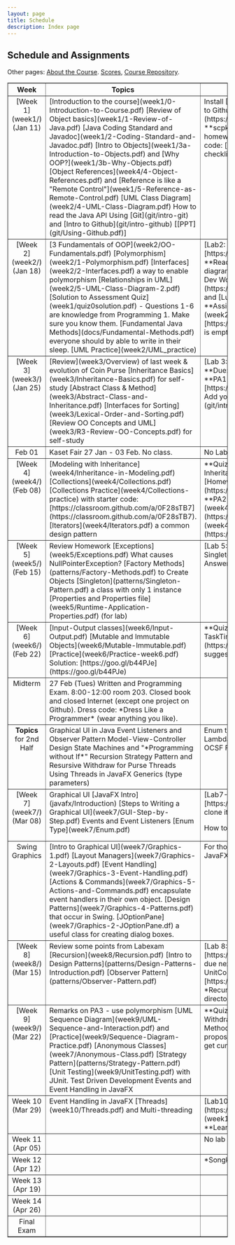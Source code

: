 ```yaml
---
layout: page
title: Schedule
description: Index page
---
```


## Schedule and Assignments 

Other pages: [About the Course](About). [Scores](https://goo.gl/ixNDm6), [Course Repository](https://www.github.com/skeoop/skeoop.github.io/). 


<table border="1">
<tr valign="top">
  <th> Week  </th>
  <th width="46%"> Topics </th>
  <th width="46%"> Assignment </th>
</tr>
<!-- week 1 -->
<tr valign="top">
<td align="center" markdown="span"> 
[Week 1](week1/) (Jan 11)
</td>
<td markdown="span">
[Introduction to the course](week1/0-Introduction-to-Course.pdf)   
[Review of Object basics](week1/1-Review-of-Java.pdf)    
[Java Coding Standard and Javadoc](week1/2-Coding-Standard-and-Javadoc.pdf)    
[Intro to Objects](week1/3a-Introduction-to-Objects.pdf) and [Why OOP?](week1/3b-Why-Objects.pdf)    
[Object References](week4/4-Object-References.pdf) and [Reference is like a "Remote Control"](week1/5-Reference-as-Remote-Control.pdf)    
[UML Class Diagram](week2/4-UML-Class-Diagram.pdf)    
How to read the Java API    
Using [Git](git/intro-git) and [Intro to Github](git/intro-github) [[PPT](git/Using-Github.pdf)]    
</td>
<td markdown="span">
Install [Required software](Requirements)    
Review [how to use Git](git/intro-git) and [Intro to Github](git/intro-github). [PDF of slides.](git/)     
Join [Google Classroom](https://classroom.google.com) for written assignments. Use your KU Login and code **scpkk0**.   
We use Github Classroom for programs, Google Classroom for written homework.   
**Lab**: [Guessing Game](week1/Lab1-Guessing-Game.pdf). Starter code: [https://goo.gl/iXjYm7](https://goo.gl/iXjYm7).  [Checklist and Hints](week1/Lab1-checklist.md). 
</td>
</tr>
<!-- week 2 -->
<tr valign="top">
<td align="center" markdown="span"> 
[Week 2](week2/) (Jan 18)
</td>
<td markdown="span">
[3 Fundamentals of OOP](week2/OO-Fundamentals.pdf)    
[Polymorphism](week2/1-Polymorphism.pdf)    
[Interfaces](week2/2-Interfaces.pdf) a way to enable polymorphism     
[Relationships in UML](week2/5-UML-Class-Diagram-2.pdf)    
[Solution to Assessment Quiz](week1/quiz0solution.pdf) - Questions 1-6 are knowledge from Programming 1. Make sure you know them.    
[Fundamental Java Methods](docs/Fundamental-Methods.pdf) everyone should by able to write in their sleep.    
[UML Practice](week2/UML_practice)
</td>
<td markdown="span">
[Lab2: CoinPurse](week2/Lab2-CoinPurse.pdf) on Github Classroom [https://classroom.github.com/a/9jwVjFId](https://classroom.github.com/a/9jwVjFId)        
**Read**: BIGJ Section 9.4 and Chapter 10.    
**UML**: Good summaries: [https://uml-diagrams.org](https://www.uml-diagrams.org/class-diagrams-overview.html) and [IBM Dev Works](https://www.ibm.com/developerworks/rational/library/content/RationalEdge/sep04/bell/) and [Lucidchart.com](https://www.lucidchart.com/pages/uml-class-diagram)    
**Assignment**: [PA1-Fraction](week2/PA1-Fraction.pdf) and [JUnit Tests](week2/FractionTests.zip). **Due:** Feb 3, midnight. Create Github Repo here: [https://classroom.github.com/a/TsvUlc6K](https://classroom.github.com/a/TsvUlc6K) it is empty now. Add your own code, `README.md`, and `.gitignore`.

</td>
</tr>
<!-- week 3 -->
<tr valign="top">
<td align="center" markdown="span"> 
[Week 3](week3/) (Jan 25)
</td>
<td markdown="span">
[Review](week3/Overview) of last week & evolution of Coin Purse    
[Inheritance Basics](week3/Inheritance-Basics.pdf) for self-study    
[Abstract Class & Method](week3/Abstract-Class-and-Inheritance.pdf)     
[Interfaces for Sorting](week3/Lexical-Order-and-Sorting.pdf)    
[Review OO Concepts and UML](week3/R3-Review-OO-Concepts.pdf) for self-study    
</td>
<td markdown="span">
[Lab 3: Polymorphic Purse](week3/Lab3-PolymorphicPurse.pdf) to this at home.  **Due:** Sat, Feb 3.    
No Lab meeting due to Kaset Fair.  Please work on Lab3 individually.    
**PA1**: [PA1-Fraction](week2/PA1-Fraction.pdf) create repo here: [https://classroom.github.com/a/TsvUlc6K](https://classroom.github.com/a/TsvUlc6K). Add your own `README.md`, `.gitignore`, and code.   
For help, see [Intro to Github](git/intro-github) [[PPT](git/Using-Github.pdf)].    
</td>
</tr>
<!-- Kaset Fair 26 Jan - 03 Feb -->
<tr valign="top">
<td align="center"> Feb 01</td>
<td markdown="span">
Kaset Fair 27 Jan - 03 Feb. No class.
</td>
<td markdown="span">
No Lab, but you still have assignment.
</td>
</tr>
<!-- week 4 -->
<tr valign="top">
<td align="center" markdown="span"> 
[Week 4](week4/) (Feb 08)
</td>
<td markdown="span">
[Modeling with Inheritance](week4/Inheritance-in-Modeling.pdf)     
[Collections](week4/Collections.pdf)   
[Collections Practice](week4/Collections-practice) with starter code: [https://classroom.github.com/a/0F28sTB7](https://classroom.github.com/a/0F28sTB7).   
[Iterators](week4/Iterators.pdf) a common design pattern
</td>
<td markdown="span">
**Quiz**: programming quiz. Please bring computer to class.    
[Lab 4: Purse with Inheritance](week4/Lab4-CoinPurse-Inheritance.pdf) Due: 10 Feb (Saturday)     
[Homework1](week4/Homework1.pdf) - submit file or link to [Google Classroom](https://classroom.google.com/u/1/c/NDE0NjQ0OTha/a/MTE0OTI4NTEwMzha/details)    
**PA2**: Due Sunday, 25 Feb by 22:00.    
**1st-year Student:** [PA2-ArrayIterator](week4/PA2-ArrayIterator.pdf) Github Link: [https://classroom.github.com/a/g0EhuapO](https://classroom.github.com/a/g0EhuapO)    
**2nd-4th year Student:** [PA2-Stack](week4/PA2-Stack.pdf) Github Link: [https://classroom.github.com/a/16iWXFAP](https://classroom.github.com/a/16iWXFAP)   
</td>
</tr>
<!-- week 5 -->
<tr valign="top">
<td align="center" markdown="span"> 
[Week 5](week5/) (Feb 15)
</td>
<td markdown="span">
Review Homework    
[Exceptions](week5/Exceptions.pdf)     
What causes NullPointerException?    
[Factory Methods](patterns/Factory-Methods.pdf) to Create Objects   
[Singleton](patterns/Singleton-Pattern.pdf) a class with only 1 instance   
[Properties and Properties file](week5/Runtime-Application-Properties.pdf) (for lab)
</td>
<td markdown="span">
[Lab 5: Factory Method, Singleton, and Properties](week5/Lab5-Money-Factory-and-Singleton.pdf)    
[Answers to Exceptions Practice](week5/Exceptions=Practice-Answers.pdf)    
*No holiday for Chinese New Year.*     
</td>
</tr>
<!-- week 6 -->
<tr valign="top">
<td align="center" markdown="span"> 
[Week 6](week6/) (Feb 22)
</td>
<td markdown="span">
[Input-Output classes](week6/Input-Output.pdf)        
[Mutable and Immutable Objects](week6/Mutable-Immutable.pdf)    
[Practice](week6/Practice-week6.pdf) Solution: [https://goo.gl/b44PJe](https://goo.gl/b44PJe)      
</td>
<td markdown="span">
**Quiz** on week 5, esp. exceptions.    
[Lab6-File reader and timer](week6/Lab6-TaskTimer.pdf)    
Strike Back! Critique the course at [https://eassess.ku.ac.th/](https://eassess.ku.ac.th/).
Ratings are anonymized, so its safe to criticize and make suggestions.
</td>
</tr>
<!-- midterm (Feb 24 - Mar 04) -->
<tr valign="top">
<td align="center"> Midterm</td>
<td markdown="span">
27 Feb (Tues) Written and Programming Exam. 8:00-12:00 room 203.    
Closed book and closed Internet (except one project on Github).    
Dress code: *Dress Like a Programmer* (wear anything you like).   
</td>
<td markdown="span">
</td>
</tr>
<!-- 2nd half of course -->
<tr valign="top">
<td align="center"> <b>Topics</b><br/>for 2nd Half</td>
<td markdown="span">
Graphical UI in Java    
Event Listeners and Observer Pattern    
Model-View-Controller Design    
State Machines and "*Programming without If*"    
Recursion    
Strategy Pattern and Resursive Withdraw for Purse    
Threads    
Using Threads in JavaFX    
Generics (type parameters)    
</td>
<td markdown="span">
Enum types    
UML Sequence Diagram    
Checkstyle for Coding style    
Unit Testing with JUnit    
Lambda Expressions and Anonymous Classes    
Stream Programming    
Frameworks. The OCSF Framework    
Using a Database with ORM (optional class)   
</td>
</tr>
<!-- week 7 -->
<tr valign="top">
<td align="center" markdown="span"> 
[Week 7](week7/) (Mar 08)
</td>
<td markdown="span">
Graphical UI [JavaFX Intro](javafx/Introduction)     
[Steps to Writing a Graphical UI](week7/GUI-Step-by-Step.pdf)    
Events and Event Listeners    
[Enum Type](week7/Enum.pdf)    
</td>
<td markdown="span">
[Lab7-LengthConverter](week7/Lab7-LengthConverter.pdf)   
Lab7 Github Assignment: [https://goo.gl/snYfDC](https://goo.gl/snYfDC) this is a empty repo, so you don't need to clone it. Just "git add remote ...". 

How to [create a game with JavaFX](https://github.com/jbrucker/guessing-game) and MVC design.
</td>
</tr>
<!-- Swing -->
<tr valign="top">
<td align="center" markdown="span"> 
Swing Graphics
</td>
<td markdown="span">
[Intro to Graphical UI](week7/Graphics-1.pdf)    
[Layout Managers](week7/Graphics-2-Layouts.pdf)    
[Event Handling](week7/Graphics-3-Event-Handling.pdf)    
[Actions & Commands](week7/Graphics-5-Actions-and-Commands.pdf) encapsulate event handlers in their own object.    
[Design Patterns](week7/Graphics-4-Patterns.pdf) that occur in Swing.   
[JOptionPane](week7/Graphics-2-JOptionPane.df) a useful class for creating dialog boxes.    
</td>
<td markdown="span">
For those interested in Swing, these slides provide some intro.    
In this course we use JavaFX instead of Swing, but Swing is still useful for Java programmers.
</td>
</tr>
<!-- week 8 -->
<tr valign="top">
<td align="center" markdown="span"> 
[Week 8](week8/) (Mar 15)
</td>
<td markdown="span">
Review some points from Labexam    
[Recursion](week8/Recursion.pdf)    
[Intro to Design Patterns](patterns/Design-Patterns-Introduction.pdf)    
[Observer Pattern](patterns/Observer-Pattern.pdf)    

</td>
<td markdown="span">
[Lab 8: Observers](week8/Lab8-1-Observers.pdf). Starter code: [https://goo.gl/obaqHh](https://goo.gl/obaqHh)    
[Homework2](week8/Homework2.pdf) due next week (22 Mar) and needed for lab.   
[PA3-Unit Converter](week8/PA3-UnitConverter.pdf) due 25 Mar (Sunday).    
**PA3 Assignmnet URL:** [https://goo.gl/U5wbau](https://goo.gl/U5wbau).    
**Read**: Big Java, Ch. 13 *Recursion*    
[Design Patterns](patterns/README) material is in the [patterns](patterns/) directory.
</td>
</tr>
<!-- week 9 -->
<tr valign="top">
<td align="center" markdown="span"> 
[Week 9](week9/) (Mar 22)
</td>
<td markdown="span">
Remarks on PA3 - use polymorphism    
[UML Sequence Diagram](week9/UML-Sequence-and-Interaction.pdf) and [Practice](week9/Sequence-Diagram-Practice.pdf)        
[Anonymous Classes](week7/Anonymous-Class.pdf)    
[Strategy Pattern](patterns/Strategy-Pattern.pdf)        
[Unit Testing](week9/UnitTesting.pdf) with JUnit.    
Test Driven Development    
Events and Event Handling in JavaFX    
</td>
<td markdown="span">
**Quiz** on JavaFX components, Event handling, and recursion.   
[Lab9 Purse with Withdraw Strategy](week9/Lab9-Purse-with-Strategy-Pattern.pdf), Due: Sunday   
[JUnit Method Summary](week9/JUnitSummary.pdf)    
**Assignment** Develop idea and proposal for final programming project.    
[Currency Converter](currency_service) how to get currency exchange rates - for your UnitConverter.
</td>
</tr>
<!-- week 10 -->
<tr valign="top">
<td align="center"> Week 10 (Mar 29)</td>
<td markdown="span">
Event Handling in JavaFX    
[Threads](week10/Threads.pdf) and Multi-threading    
</td>
<td markdown="span">
[Lab10: Threads](week10/Lab10-Threads.pdf)  Github URL: [https://goo.gl/PCfJ41](https://goo.gl/PCfJ41)    
**Read**: Big Java, ch. 20 [Multithreading](week10/Multithreading-BIGJ.pdf), [Dietel&Dietal slides](week10/Threads-Dietel.pdf)     
**Learn**: How to use Worker threads in JavaFX.

</td>
</tr>
<!-- week 11 -->
<tr valign="top">
<td align="center"> Week 11 (Apr 05)</td>
<td markdown="span">
</td>
<td markdown="span">
No lab due to holiday (Chakri Day).
</td>
</tr>
<!-- week 12 -->
<tr valign="top">
<td align="center"> Week 12 (Apr 12)</td>
<td markdown="span">
</td>
<td markdown="span">
*Songkran*. No lab.
</td>
</tr>
<!-- week 13 -->
<tr valign="top">
<td align="center"> Week 13 (Apr 19)</td>
<td markdown="span">
</td>
<td markdown="span">
</td>
</tr>
<!-- week 14 -->
<tr valign="top">
<td align="center"> Week 14 (Apr 26)</td>
<td markdown="span">
</td>
<td markdown="span">
</td>
</tr>
<!-- final exam (5/7-5/18) -->
<tr valign="top">
<td align="center"> Final Exam </td>
<td markdown="span">
</td>
<td markdown="span">
</td>
</tr>
</table>

